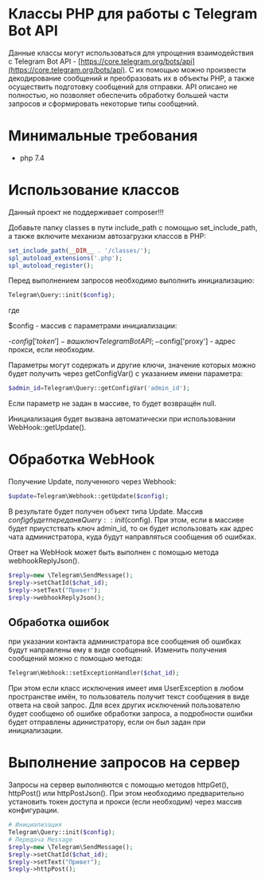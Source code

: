 # Классы PHP для работы с Telegram Bot API
Данные классы могут использоваться для упрощения взаимодействия с Telegram Bot API - [https://core.telegram.org/bots/api](https://core.telegram.org/bots/api). С их помощью можно произвести декодирование сообщений и преобразовать их в объекты PHP, а также осуществить подготовку сообщений для отправки. API описано не полностью, но позволяет обеспечить обработку большей части запросов и сформировать некоторые типы сообщений.

# Минимальные требования
- php 7.4

# Использование классов
Данный проект не поддерживает composer!!!

Добавьте папку classes в пути include_path с помощью set_include_path, а также включите механизм автозагрузки классов в PHP:
```php
set_include_path(__DIR__ . '/classes/');
spl_autoload_extensions('.php');
spl_autoload_register();
```

Перед выполнением запросов необходимо выполнить инициализацию:

```php
Telegram\Query::init($config);
```
где

$config - массив с параметрами инициализации:

-$config['token'] - ваш ключ Telegram Bot API;
-$config['proxy'] - адрес прокси, если необходим.

Параметры могут содержать и другие ключи, значение которых можно будет получить через getConfigVar() с указанием имени параметра:
```php
$admin_id=Telegram\Query::getConfigVar('admin_id');
```

Если параметр не задан в массиве, то будет возвращён null.

Инициализация будет вызвана автоматически при использовании WebHook::getUpdate().

# Обработка WebHook
Получение Update, полученного через Webhook:
```php
$update=Telegram\Webhook::getUpdate($config);
```
В результате будет получен объект типа Update. Массив $config будет передан в Query::init($config). При этом, если в массиве будет приустствать ключ admin_id, то он будет использовать как адрес чата администратора, куда будут направляться сообщения об ошибках.

Ответ на WebHook может быть выполнен с помощью метода webhookReplyJson(). 
```php
$reply=new \Telegram\SendMessage();
$reply->setChatId($chat_id);
$reply->setText("Привет");
$reply->webhookReplyJson();
```
## Обработка ошибок
при указании контакта администратора все сообщения об ошибках будут направлены ему в виде сообщений. Изменить получения сообщений можно с помощью метода:

```php
Telegram\Webhook::setExceptionHandler($chat_id);
```
При этом если класс исключения имеет имя UserException в любом пространстве имён, то пользователь получит текст сообщения в виде ответа на свой запрос. Для всех других исключений пользователю будет сообщено об ошибке обработки запроса, а подробности ошибки будет отправлены адинистратору, если он был задан при инициализации.

# Выполнение запросов на сервер
Запросы на сервер выполняются с помощью методов httpGet(), httpPost() или httpPostJson(). При этом необходимо предварительно установить токен доступа и прокси (если необходим) через массив конфигурации.

```php
# Инициализация
Telegram\Query::init($config);
# Передача Message
$reply=new \Telegram\SendMessage();
$reply->setChatId($chat_id);
$reply->setText("Привет");
$reply->httpPost();
```
